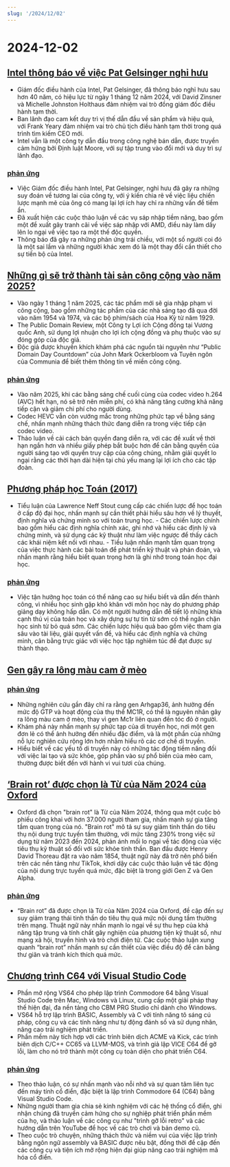 ```yaml
---
slug: '/2024/12/02'
---
```


# 2024-12-02

## [Intel thông báo về việc Pat Gelsinger nghỉ hưu](https://www.intel.com/content/www/us/en/newsroom/news/intel-ceo-news-dec-2024.html)

- Giám đốc điều hành của Intel, Pat Gelsinger, đã thông báo nghỉ hưu sau hơn 40 năm, có hiệu lực từ ngày 1 tháng 12 năm 2024, với David Zinsner và Michelle Johnston Holthaus đảm nhiệm vai trò đồng giám đốc điều hành tạm thời.
- Ban lãnh đạo cam kết duy trì vị thế dẫn đầu về sản phẩm và hiệu quả, với Frank Yeary đảm nhiệm vai trò chủ tịch điều hành tạm thời trong quá trình tìm kiếm CEO mới.
- Intel vẫn là một công ty dẫn đầu trong công nghệ bán dẫn, được truyền cảm hứng bởi Định luật Moore, với sự tập trung vào đổi mới và duy trì sự lãnh đạo.

### [phản ứng](https://news.ycombinator.com/item?id=42296067)

- Việc Giám đốc điều hành Intel, Pat Gelsinger, nghỉ hưu đã gây ra những suy đoán về tương lai của công ty, với ý kiến chia rẽ về việc liệu chiến lược mạnh mẽ của ông có mang lại lợi ích hay chỉ ra những vấn đề tiềm ẩn.
- Đã xuất hiện các cuộc thảo luận về các vụ sáp nhập tiềm năng, bao gồm một đề xuất gây tranh cãi về việc sáp nhập với AMD, điều này làm dấy lên lo ngại về việc tạo ra một thế độc quyền.
- Thông báo đã gây ra những phản ứng trái chiều, với một số người coi đó là một sai lầm và những người khác xem đó là một thay đổi cần thiết cho sự tiến bộ của Intel.

## [Những gì sẽ trở thành tài sản công cộng vào năm 2025?](https://publicdomainreview.org/features/entering-the-public-domain/2025/)

- Vào ngày 1 tháng 1 năm 2025, các tác phẩm mới sẽ gia nhập phạm vi công cộng, bao gồm những tác phẩm của các nhà sáng tạo đã qua đời vào năm 1954 và 1974, và các bộ phim/sách của Hoa Kỳ từ năm 1929.
- The Public Domain Review, một Công ty Lợi ích Cộng đồng tại Vương quốc Anh, sử dụng lợi nhuận cho lợi ích cộng đồng và phụ thuộc vào sự đóng góp của độc giả.
- Độc giả được khuyến khích khám phá các nguồn tài nguyên như “Public Domain Day Countdown” của John Mark Ockerbloom và Tuyên ngôn của Communia để biết thêm thông tin về miền công cộng.

### [phản ứng](https://news.ycombinator.com/item?id=42290448)

- Vào năm 2025, khi các bằng sáng chế cuối cùng của codec video h.264 (AVC) hết hạn, nó sẽ trở nên miễn phí, có khả năng tăng cường khả năng tiếp cận và giảm chi phí cho người dùng.
- Codec HEVC vẫn còn vướng mắc trong những phức tạp về bằng sáng chế, nhấn mạnh những thách thức đang diễn ra trong việc tiếp cận codec video.
- Thảo luận về cải cách bản quyền đang diễn ra, với các đề xuất về thời hạn ngắn hơn và nhiều giấy phép bắt buộc hơn để cân bằng quyền của người sáng tạo với quyền truy cập của công chúng, nhằm giải quyết lo ngại rằng các thời hạn dài hiện tại chủ yếu mang lại lợi ích cho các tập đoàn.

## [Phương pháp học Toán (2017)](https://www.math.uh.edu/~dblecher/pf2.html)

- Tiểu luận của Lawrence Neff Stout cung cấp các chiến lược để học toán ở cấp độ đại học, nhấn mạnh sự cần thiết phải hiểu sâu hơn về lý thuyết, định nghĩa và chứng minh so với toán trung học. - Các chiến lược chính bao gồm hiểu các định nghĩa chính xác, ghi nhớ và hiểu các định lý và chứng minh, và sử dụng các kỹ thuật như làm việc ngược để thấy cách các khái niệm kết nối với nhau. - Tiểu luận nhấn mạnh tầm quan trọng của việc thực hành các bài toán để phát triển kỹ thuật và phán đoán, và nhấn mạnh rằng hiểu biết quan trọng hơn là ghi nhớ trong toán học đại học.

### [phản ứng](https://news.ycombinator.com/item?id=42290996)

- Việc tận hưởng học toán có thể nâng cao sự hiểu biết và dẫn đến thành công, vì nhiều học sinh gặp khó khăn với môn học này do phương pháp giảng dạy không hấp dẫn. Có một người hướng dẫn để tiết lộ những khía cạnh thú vị của toán học và xây dựng sự tự tin từ sớm có thể ngăn chặn học sinh từ bỏ quá sớm. Các chiến lược hiệu quả bao gồm việc tham gia sâu vào tài liệu, giải quyết vấn đề, và hiểu các định nghĩa và chứng minh, cân bằng trực giác với việc học tập nghiêm túc để đạt được sự thành thạo.

## [Gen gây ra lông màu cam ở mèo](https://www.science.org/content/article/gene-behind-orange-fur-cats-found-last)

### [phản ứng](https://news.ycombinator.com/item?id=42291386)

- Những nghiên cứu gần đây chỉ ra rằng gen Arhgap36, ảnh hưởng đến mức độ GTP và hoạt động của thụ thể MC1R, có thể là nguyên nhân gây ra lông màu cam ở mèo, thay vì gen Mc1r liên quan đến tóc đỏ ở người.
- Khám phá này nhấn mạnh sự phức tạp của di truyền học, nơi một gen đơn lẻ có thể ảnh hưởng đến nhiều đặc điểm, và là một phần của những nỗ lực nghiên cứu rộng lớn hơn nhằm hiểu rõ các cơ chế di truyền.
- Hiểu biết về các yếu tố di truyền này có những tác động tiềm năng đối với việc lai tạo và sức khỏe, góp phần vào sự phổ biến của mèo cam, thường được biết đến với hành vi vui tươi của chúng.

## [‘Brain rot’ được chọn là Từ của Năm 2024 của Oxford](https://corp.oup.com/news/brain-rot-named-oxford-word-of-the-year-2024/)

- Oxford đã chọn "brain rot" là Từ của Năm 2024, thông qua một cuộc bỏ phiếu công khai với hơn 37.000 người tham gia, nhấn mạnh sự gia tăng tầm quan trọng của nó. "Brain rot" mô tả sự suy giảm tinh thần do tiêu thụ nội dung trực tuyến tầm thường, với mức tăng 230% trong việc sử dụng từ năm 2023 đến 2024, phản ánh mối lo ngại về tác động của việc tiêu thụ kỹ thuật số đối với sức khỏe tinh thần. Ban đầu được Henry David Thoreau đặt ra vào năm 1854, thuật ngữ này đã trở nên phổ biến trên các nền tảng như TikTok, khơi dậy các cuộc thảo luận về tác động của nội dung trực tuyến quá mức, đặc biệt là trong giới Gen Z và Gen Alpha.

### [phản ứng](https://news.ycombinator.com/item?id=42292294)

- “Brain rot” đã được chọn là Từ của Năm 2024 của Oxford, đề cập đến sự suy giảm trạng thái tinh thần do tiêu thụ quá mức nội dung tầm thường trên mạng. Thuật ngữ này nhấn mạnh lo ngại về sự thu hẹp của khả năng tập trung và tính chất gây nghiện của phương tiện kỹ thuật số, như mạng xã hội, truyền hình và trò chơi điện tử. Các cuộc thảo luận xung quanh “brain rot” nhấn mạnh sự cần thiết của việc điều độ để cân bằng thư giãn và tránh kích thích quá mức.

## [Chương trình C64 với Visual Studio Code](https://retrogamecoders.com/c64-visual-studio-code/)

- Phần mở rộng VS64 cho phép lập trình Commodore 64 bằng Visual Studio Code trên Mac, Windows và Linux, cung cấp một giải pháp thay thế hiện đại, đa nền tảng cho CBM PRG Studio chỉ dành cho Windows.
- VS64 hỗ trợ lập trình BASIC, Assembly và C với tính năng tô sáng cú pháp, công cụ và các tính năng như tự động đánh số và sử dụng nhãn, nâng cao trải nghiệm phát triển.
- Phần mềm này tích hợp với các trình biên dịch ACME và Kick, các trình biên dịch C/C++ CC65 và LLVM-MOS, và trình giả lập VICE C64 để gỡ lỗi, làm cho nó trở thành một công cụ toàn diện cho phát triển C64.

### [phản ứng](https://news.ycombinator.com/item?id=42290861)

- Theo thảo luận, có sự nhấn mạnh vào nỗi nhớ và sự quan tâm liên tục đến máy tính cổ điển, đặc biệt là lập trình Commodore 64 (C64) bằng Visual Studio Code.
- Những người tham gia chia sẻ kinh nghiệm với các hệ thống cổ điển, ghi nhận chúng đã truyền cảm hứng cho sự nghiệp phát triển phần mềm của họ, và thảo luận về các công cụ như "trình gỡ lỗi retro" và các hướng dẫn trên YouTube để học về các trò chơi và bản demo cũ.
- Theo cuộc trò chuyện, những thách thức và niềm vui của việc lập trình bằng ngôn ngữ assembly và BASIC được nêu bật, đồng thời đề cập đến các công cụ và tiện ích mở rộng hiện đại giúp nâng cao trải nghiệm mã hóa cổ điển.

<head>
  <meta property="og:title" content="Intel thông báo về việc Pat Gelsinger nghỉ hưu" />
  <meta property="og:type" content="website" />
  <meta property="og:image" content="https://og.cho.sh/api/og/?title=Intel%20th%C3%B4ng%20b%C3%A1o%20v%E1%BB%81%20vi%E1%BB%87c%20Pat%20Gelsinger%20ngh%E1%BB%89%20h%C6%B0u&subheading=Th%E1%BB%A9%20Hai%2C%202%20th%C3%A1ng%2012%2C%202024%3A%20T%C3%B3m%20t%E1%BA%AFt%20tin%20t%E1%BB%A9c%20v%E1%BB%81%20hacker" />
</head>
